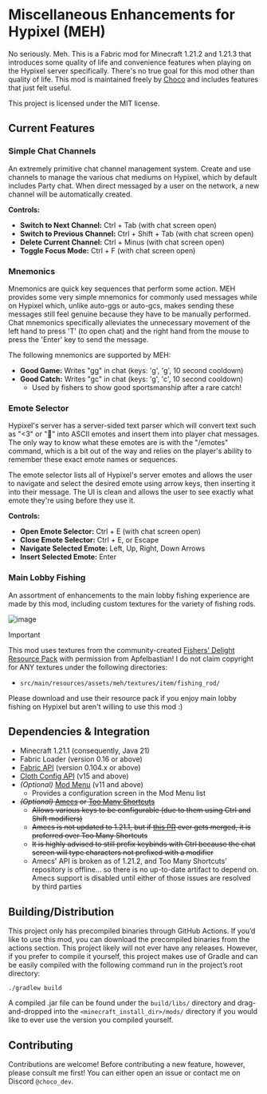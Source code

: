 # Miscellaneous Enhancements for Hypixel (MEH)
No seriously. Meh. This is a Fabric mod for Minecraft 1.21.2 and 1.21.3 that introduces some quality of life and convenience features when playing on the Hypixel server specifically. There's no true goal for this mod other than quality of life. This mod is maintained freely by [Choco](https://github.com/2008Choco) and includes features that just felt useful.

This project is licensed under the MIT license.

## Current Features

### Simple Chat Channels
An extremely primitive chat channel management system. Create and use channels to manage the various chat mediums on Hypixel, which by default includes Party chat. When direct messaged by a user on the network, a new channel will be automatically created.

**Controls:**
- **Switch to Next Channel:** Ctrl + Tab (with chat screen open)
- **Switch to Previous Channel:** Ctrl + Shift + Tab (with chat screen open)
- **Delete Current Channel:** Ctrl + Minus (with chat screen open)
- **Toggle Focus Mode:** Ctrl + F (with chat screen open)

### Mnemonics
Mnemonics are quick key sequences that perform some action. MEH provides some very simple mnemonics for commonly used messages while on Hypixel which, unlike auto-ggs or auto-gcs, makes sending these messages still feel genuine because they have to be manually performed. Chat mnemonics specifically alleviates the unnecessary movement of the left hand to press 'T' (to open chat) and the right hand from the mouse to press the 'Enter' key to send the message.

The following mnemonics are supported by MEH:
- **Good Game:** Writes "gg" in chat (keys: 'g', 'g', 10 second cooldown)
- **Good Catch:** Writes "gc" in chat (keys: 'g', 'c', 10 second cooldown)
  * Used by fishers to show good sportsmanship after a rare catch!

### Emote Selector
Hypixel's server has a server-sided text parser which will convert text such as "<3" or ":sloth:" into ASCII emotes and insert them into player chat messages. The only way to know what these emotes are is with the "/emotes" command, which is a bit out of the way and relies on the player's ability to remember these exact emote names or sequences.

The emote selector lists all of Hypixel's server emotes and allows the user to navigate and select the desired emote using arrow keys, then inserting it into their message. The UI is clean and allows the user to see exactly what emote they're using before they use it.

**Controls:**
- **Open Emote Selector:** Ctrl + E (with chat screen open)
- **Close Emote Selector:** Ctrl + E, or Escape
- **Navigate Selected Emote:** Left, Up, Right, Down Arrows
- **Insert Selected Emote:** Enter

### Main Lobby Fishing
An assortment of enhancements to the main lobby fishing experience are made by this mod, including custom textures for the variety of fishing rods.

![image](https://github.com/user-attachments/assets/3a919709-072d-4d96-9774-77bed5df51bd)

> [!IMPORTANT]
> This mod uses textures from the community-created [Fishers' Delight Resource Pack](https://hypixel.net/threads/5411511/) with permission from Apfelbastian! I do not claim copyright for ANY textures under the following directories:
> - `src/main/resources/assets/meh/textures/item/fishing_rod/`
>
> Please download and use their resource pack if you enjoy main lobby fishing on Hypixel but aren't willing to use this mod :)

## Dependencies & Integration
- Minecraft 1.21.1 (consequently, Java 21)
- Fabric Loader (version 0.16 or above)
- [Fabric API](https://www.curseforge.com/minecraft/mc-mods/fabric-api) (version 0.104.x or above)
- [Cloth Config API](https://modrinth.com/mod/cloth-config/) (v15 and above)
- _(Optional)_ [Mod Menu](https://modrinth.com/mod/modmenu/) (v11 and above)
  - Provides a configuration screen in the Mod Menu list
- ~~_(Optional)_ [Amecs](https://www.curseforge.com/minecraft/mc-mods/amecs) or [Too Many Shortcuts](https://modrinth.com/mod/too-many-shortcuts)~~
  - ~~Allows various keys to be configurable (due to them using Ctrl and Shift modifiers)~~
  - ~~Amecs is not updated to 1.21.1, but if [this PR](https://github.com/Siphalor/amecs/pull/90) ever gets merged, it is preferred over Too Many Shortcuts~~
  - ~~It is highly advised to still prefix keybinds with Ctrl because the chat screen will type characters not prefixed with a modifier~~
  - Amecs' API is broken as of 1.21.2, and Too Many Shortcuts' repository is offline... so there is no up-to-date artifact to depend on. Amecs support is disabled until either of those issues are resolved by third parties

## Building/Distribution
This project only has precompiled binaries through GitHub Actions. If you’d like to use this mod, you can download the precompiled binaries from the actions section. This project likely will not ever have any releases. However, if you prefer to compile it yourself, this project makes use of Gradle and can be easily compiled with the following command run in the project’s root directory:
```
./gradlew build
```
A compiled .jar file can be found under the `build/libs/` directory and drag-and-dropped into the `<minecraft_install_dir>/mods/` directory if you would like to ever use the version you compiled yourself.

## Contributing
Contributions are welcome! Before contributing a new feature, however, please consult me first! You can either open an issue or contact me on Discord `@choco_dev`.